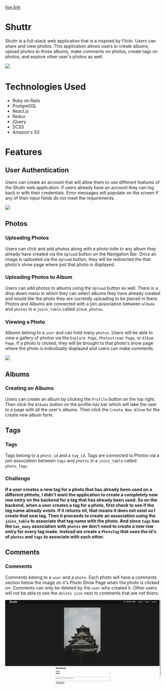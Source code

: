 [live link](https://shuttr-1.herokuapp.com/#/)

# Shuttr

Shuttr is a full-stack web application that is a inspired by Flickr. Users can share and view photos. This application allows users to create albums, upload photos to those albums, make comments on photos, create tags on photos, and explore other user's photos as well.

<img src="app/assets/images/github/main_page.png">

# Technologies Used
* Ruby on Rails
* PostgreSQL
* React.js
* Redux
* jQuery
* SCSS
* Amazon's S3

# Features

## User Authentication
Users can create an account that will allow them to use different features of the Shuttr web application. If users already have an account they can log back in with their credentials. Error messages will populate on the screen if any of their input fields do not meet the requirements.

<img src="app/assets/images/github/auth.gif">

## Photos

### Uploading Photos
Users can click and add photos along with a photo totle to any album they already have created via the `Upload` button on the Navigation Bar. Once an image is uploaded via the `Upload` button, they will be redirected the that photo's show page where just that photo is displayed.

### Uploading Photos to Album
Users can add photos to albums using the `Upload` button as well. There is a drop down menu in which they can select albums they have already created and would like the photo they are currently uploading to be placed in there. Photos and Albums are connected with a join association between `albums` and `photos` in a `joins_table` called `album_photos`.

### Viewing a Photo
Albums belong to a `user` and can hold many `photos`. Users will be able to view a gallery of photos via the `Explore Page`, `Photostream Page`, or `Album Page`. If a photo is clicked, they will be brought to that photo's show page where the photo is individually displayed and users can make comments.

<img src="app/assets/images/github/photo.gif">

## Albums

### Creating an Albums
Users can create an album by clicking the `Profile` button on the top right. Then click the `Albums` button on the profile nav bar which will take the user to a page with all the user's albums. Then click the `Create New Album` for the create new album form.

## Tags

### Tags
Tags belong to a `photo_id` and a `tag_id`. Tags are connected to Photos via a join association between `tags` and `photos` in a `joins_table` called `photo_Tags`.

### Challenge
**If a user creates a new tag for a photo that has already been used on a different phhoto, I didn't want the application to create a completely new row entry on the backend for a tag that has already been used. So on the backend, when a user creates a tag for a photo, first check to see if the tag name already exists. If it returns nil, that means it does not exist so I create that new tag. Then it proceeds to create an association using the `joins_table` to associate that tag name with the photo. And since `tags` has the `has_many` association with `photos` we don't need to create a new row entry for every tag made. Instead we create a `PhotoTag` that uses the id's of `photos` and `tags` to associate with each other.**

## Comments

### Comments
Comments belong to a `user` and a `photo`. Each photo will have a comments section below the image on it's Photo Show Page when the photo is clicked on. Comments can only be deleted by the `user` who created it. Other users will not be able to see the `delete icon` next to comments that are not thiers.

<img src="app/assets/images/comment.gif">

